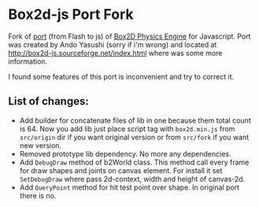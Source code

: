 Box2d-js Port Fork
==================

Fork of [port](http://box2d-js.sourceforge.net/index.html) (from Flash to js)
of [Box2D Physics Engine](http://box2d.org/) for Javascript.
Port was created by Ando Yasushi (sorry if i'm wrong)
and located at http://box2d-js.sourceforge.net/index.html
where was some more information.

I found some features of this port is inconvenient and try to correct it.

List of changes:
----------------

  * Add builder for concatenate files of lib in one because them total count is 64.
    Now you add lib just place script tag with `box2d.min.js` from `src/origin` dir
    if you want original version or from `src/fork` if you want new version.
  * Removed prototype lib dependency. No more any dependencies.
  * Add `DebugDraw` method of b2World class. This method call every frame
    for draw shapes and joints on canvas element. For install it
    set `SetDebugDraw` where pass 2d-context, width and height of canvas-2d.
  * Add `QueryPoint` method for hit test point over shape. In original port
    there is no.
